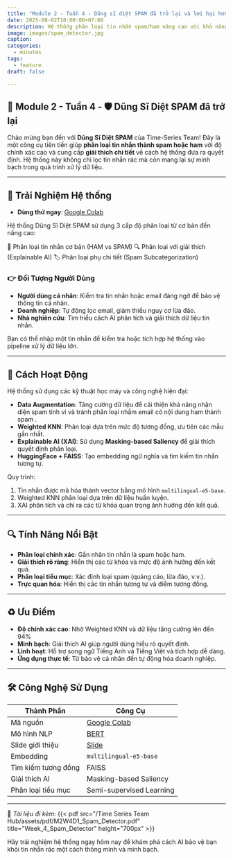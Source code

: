 ```yaml
---
title: "Module 2 - Tuần 4 - Dũng sĩ diệt SPAM đã trở lại và lợi hại hơn xưa"  
date: 2025-08-02T10:00:00+07:00  
description: Hệ thống phân loại tin nhắn spam/ham nâng cao với khả năng giải thích, được xây dựng bằng Streamlit và các kỹ thuật học máy/học sâu hiện đại.  
image: images/spam_detector.jpg
caption:  
categories:  
  - minutes  
tags:  
  - feature  
draft: false  

---
```


## 🤖 Module 2 - Tuần 4 - 🛡️ Dũng Sĩ Diệt SPAM đã trở lại

Chào mừng bạn đến với **Dũng Sĩ Diệt SPAM** của Time-Series Team! Đây là một công cụ tiên tiến giúp **phân loại tin nhắn thành spam hoặc ham** với độ chính xác cao và cung cấp **giải thích chi tiết** về cách hệ thống đưa ra quyết định. Hệ thống này không chỉ lọc tin nhắn rác mà còn mang lại sự minh bạch trong quá trình xử lý dữ liệu.

---

## 🧪 Trải Nghiệm Hệ thống  

- **Dùng thử ngay**: [Google Colab](https://colab.research.google.com/drive/1dNQ4gKpXB7Q6kDdi18sEGRiZxcWRVAgZ?usp=sharing)  

Hệ thống Dũng Sĩ Diệt SPAM sử dụng 3 cấp độ phân loại từ cơ bản đến nâng cao:

🎯 Phân loại tin nhắn cơ bản (HAM vs SPAM)
🔍 Phân loại với giải thích (Explainable AI)
🏷️ Phân loại phụ chi tiết (Spam Subcategorization)

### 👉 Đối Tượng Người Dùng  
- **Người dùng cá nhân**: Kiểm tra tin nhắn hoặc email đáng ngờ để bảo vệ thông tin cá nhân.  
- **Doanh nghiệp**: Tự động lọc email, giảm thiểu nguy cơ lừa đảo.  
- **Nhà nghiên cứu**: Tìm hiểu cách AI phân tích và giải thích dữ liệu tin nhắn.  

Bạn có thể nhập một tin nhắn để kiểm tra hoặc tích hợp hệ thống vào pipeline xử lý dữ liệu lớn.

---

## 🧠 Cách Hoạt Động  

Hệ thống sử dụng các kỹ thuật học máy và công nghệ hiện đại:  
- **Data Augmentation**: Tăng cường dữ liệu để cải thiện khả năng nhận diện spam tinh vi và tránh phân loại nhầm email có nội dung ham thành spam .  
- **Weighted KNN**: Phân loại dựa trên mức độ tương đồng, ưu tiên các mẫu gần nhất.  
- **Explainable AI (XAI)**: Sử dụng **Masking-based Saliency** để giải thích quyết định phân loại.  
- **HuggingFace + FAISS**: Tạo embedding ngữ nghĩa và tìm kiếm tin nhắn tương tự.  

Quy trình:  
1. Tin nhắn được mã hóa thành vector bằng mô hình `multilingual-e5-base`.  
2. Weighted KNN phân loại dựa trên dữ liệu huấn luyện.  
3. XAI phân tích và chỉ ra các từ khóa quan trọng ảnh hưởng đến kết quả.  

---

## 🔍 Tính Năng Nổi Bật  

- **Phân loại chính xác**: Gắn nhãn tin nhắn là spam hoặc ham.  
- **Giải thích rõ ràng**: Hiển thị các từ khóa và mức độ ảnh hưởng đến kết quả.  
- **Phân loại tiểu mục**: Xác định loại spam (quảng cáo, lừa đảo, v.v.).  
- **Trực quan hóa**: Hiển thị các tin nhắn tương tự và điểm tương đồng.  

---

## ♻️ Ưu Điểm  

- **Độ chính xác cao**: Nhờ Weighted KNN và dữ liệu tăng cường lên đến 94%
- **Minh bạch**: Giải thích AI giúp người dùng hiểu rõ quyết định.  
- **Linh hoạt**: Hỗ trợ song ngữ Tiếng Anh và Tiếng Việt và tích hợp dễ dàng.  
- **Ứng dụng thực tế**: Từ bảo vệ cá nhân đến tự động hóa doanh nghiệp.  

---

## 🛠️ Công Nghệ Sử Dụng  

| **Thành Phần**            | **Công Cụ**                                                                                           |  
|---------------------------|-------------------------------------------------------------------------------------------------------|  
| Mã nguồn                  | [Google Colab](https://colab.research.google.com/drive/1dNQ4gKpXB7Q6kDdi18sEGRiZxcWRVAgZ?usp=sharing)       |  
| Mô hình NLP               | [BERT](https://huggingface.co/bert-base-multilingual-cased)                                           |  
| Slide giới thiệu          | [Slide](https://www.canva.com/design/DAGu3xJo4fw/wHrvqq_Zcu1q6WCW-DIIBA/view)                         | 
| Embedding                 | `multilingual-e5-base`                                                                                |  
| Tìm kiếm tương đồng       | FAISS                                                                                                 |  
| Giải thích AI             | Masking-based Saliency                                                                                |  
| Phân loại tiểu mục        | Semi-supervised Learning                                                                              |  

---

📂 _Tài liệu đi kèm:_
{{< pdf src="/Time Series Team Hub/assets/pdf/M2W4D1_Spam_Detector.pdf" title="Week_4_Spam_Detector" height="700px" >}}

Hãy trải nghiệm hệ thống ngay hôm nay để khám phá cách AI bảo vệ bạn khỏi tin nhắn rác một cách thông minh và minh bạch. 
